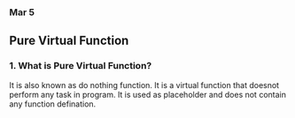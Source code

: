 ### Mar 5

## Pure Virtual Function

### 1. What is Pure Virtual Function?
It is also known as do nothing function. It is a virtual function that doesnot perform any task in program. It is used as placeholder and does not contain any function defination.